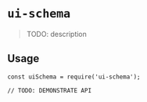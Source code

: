 # `ui-schema`

> TODO: description

## Usage

```
const uiSchema = require('ui-schema');

// TODO: DEMONSTRATE API
```
